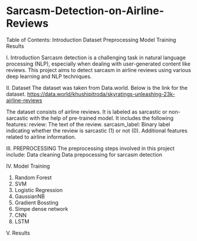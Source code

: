# Sarcasm-Detection-on-Airline-Reviews

Table of Contents: 
Introduction 
Dataset 
Preprocessing 
Model Training 
Results

I. Introduction Sarcasm detection is a challenging task in natural language processing (NLP), especially when dealing with user-generated content like reviews. This project aims to detect sarcasm in airline reviews using various deep learning and NLP techniques.

II. Dataset The dataset was taken from Data.world. Below is the link for the dataset. https://data.world/khushipitroda/skyratings-unleashing-23k-airline-reviews

The dataset consists of airline reviews.
It is labeled as sarcastic or non-sarcastic with the help of pre-trained model.
It includes the following features:
review: The text of the review.
sarcasm_label: Binary label indicating whether the review is sarcastic (1) or not (0).
Additional features related to airline information.

III. PREPROCESSING The preprocessing steps involved in this project include:
Data cleaning
Data prepocessing for sarcasm detection

IV. Model Training
1. Random Forest
2. SVM
3. Logistic Regression
4. GaussianNB
5. Gradient Bossting
6. Simpe dense network
7. CNN
8. LSTM

V. Results
